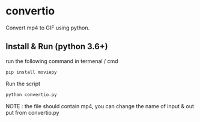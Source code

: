 # convertio
Convert mp4 to GIF using python. 


## Install & Run (python 3.6+)

run the following command in termenal / cmd

```bash
pip install moviepy

```

Run the script

```bash
python convertio.py

```
NOTE : 
the file should contain mp4, you can change the name of input & out put from convertio.py
